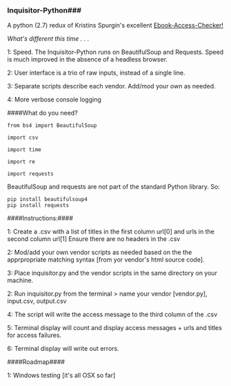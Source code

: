 ### Inquisitor-Python###

A python (2.7) redux of Kristins Spurgin's excellent <a href="https://github.com/UNC-Libraries/Ebook-Access-Checker">Ebook-Access-Checker!</a>

*What's different this time . . .*

1: Speed. The Inquisitor-Python runs on BeautifulSoup and Requests. Speed is much improved in the absence of a headless browser.

2: User interface is a trio of raw inputs, instead of a single line.

3: Separate scripts describe each vendor. Add/mod your own as needed.

4: More verbose console logging
  
	
####What do you need?

	from bs4 import BeautifulSoup 

	import csv

	import time

	import re 

	import requests 
	
BeautifulSoup and requests are not part of the standard Python library. So:

	pip install beautifulsoup4
	pip install requests
  
####Instructions:####

1: Create a .csv with a list of titles in the first column 	url[0] 
and urls in the second column 	url[1] 
Ensure there are no headers in the .csv

2: Mod/add your own vendor scripts as needed based on the the apprpropriate matching syntax [from yor vendor's html source code].

3: Place inquisitor.py and the vendor scripts in the same directory on your machine.

2: Run inquisitor.py from the terminal > name your vendor [vendor.py],  input.csv,  output.csv

4: The script will write the access message to the third column of the .csv

5: Terminal display will count and display access messages + urls and titles for access failures.

6: Terminal display will write out errors.

####Roadmap####

1: Windows testing [it's all OSX so far]

